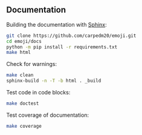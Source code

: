 ## Documentation

Building the documentation with [Sphinx](https://www.sphinx-doc.org/):

```bash
git clone https://github.com/carpedm20/emoji.git
cd emoji/docs
python -m pip install -r requirements.txt
make html
```

Check for warnings:

```bash
make clean
sphinx-build -n -T -b html . _build
```

Test code in code blocks:

```bash
make doctest
```

Test coverage of documentation:

```bash
make coverage
```
